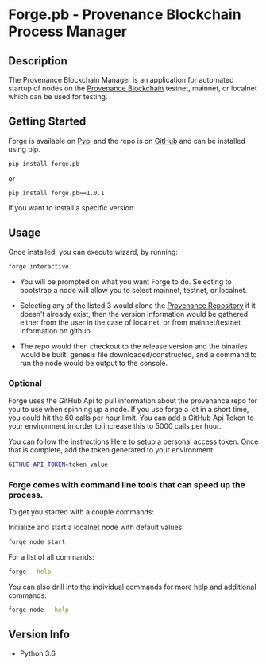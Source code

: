 # Forge.pb - Provenance Blockchain Process Manager

## Description
The Provenance Blockchain Manager is an application for automated startup of nodes on the [Provenance Blockchain](https://docs.provenance.io/) testnet, mainnet, or localnet which can be used for testing.

## Getting Started
Forge is available on [Pypi](https://pypi.org/project/forge.pb/) and the repo is on [GitHub](https://github.com/provenance-io/forge.pb) and can be installed using pip.
```
pip install forge.pb
```
or
```
pip install forge.pb==1.0.1
```
if you want to install a specific version

## Usage
Once installed, you can execute wizard, by running: 
```sh
forge interactive
```
* You will be prompted on what you want Forge to do. Selecting to bootstrap a node will allow you to select mainnet, testnet, or localnet.

* Selecting any of the listed 3 would clone the [Provenance Repository](https://github.com/provenance-io/provenance) if it doesn't already exist, then the version information would be gathered either from the user in the case of localnet, or from mainnet/testnet information on github. 

* The repo would then checkout to the release version and the binaries would be built, genesis file downloaded/constructed, and a command to run the node would be output to the console.

### Optional

Forge uses the GitHub Api to pull information about the provenance repo for you to use when spinning up a node. If you use forge a lot in a short time, you could hit the 60 calls per hour limit. You can add a GitHub Api Token to your environment in order to increase this to 5000 calls per hour.

You can follow the instructions [Here](https://docs.github.com/en/authentication/keeping-your-account-and-data-secure/creating-a-personal-access-token) to setup a personal access token.
Once that is complete, add the token generated to your environment:
```sh
GITHUB_API_TOKEN=token_value
```

### Forge comes with command line tools that can speed up the process.

To get you started with a couple commands:

Initialize and start a localnet node with default values:
```sh
forge node start
```
For a list of all commands:
```sh
forge --help
```
You can also drill into the individual commands for more help and additional commands:
```sh
forge node --help
```

## Version Info
* Python 3.6